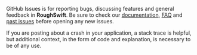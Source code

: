GitHub Issues is for reporting bugs, discussing features and general feedback in **RoughSwift**. Be sure to check our [documentation](http://cocoadocs.org/docsets/RoughSwift), [FAQ](https://github.com/onmyway133/RoughSwift/wiki/FAQ) and [past issues](https://github.com/onmyway133/RoughSwift/issues?state=closed) before opening any new issues.

If you are posting about a crash in your application, a stack trace is helpful, but additional context, in the form of code and explanation, is necessary to be of any use.
